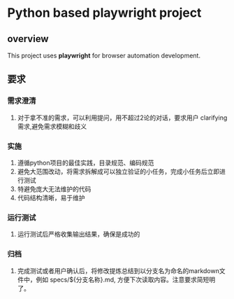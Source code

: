 # Python based playwright project 

## overview
This project uses **playwright** for browser automation development.

## 要求
### 需求澄清
1. 对于拿不准的需求，可以利用提问，用不超过2论的对话，要求用户 clarifying 需求,避免需求模糊和歧义

### 实施
1. 遵循python项目的最佳实践，目录规范、编码规范
2. 避免大范围改动，将需求拆解成可以独立验证的小任务，完成小任务后立即进行测试
3. 特避免庞大无法维护的代码
4. 代码结构清晰，易于维护

### 运行测试
1. 运行测试后严格收集输出结果，确保是成功的

### 归档
1. 完成测试或者用户确认后，将修改提炼总结到以分支名为命名的markdown文件中，例如
specs/${分支名称}.md, 方便下次读取内容。注意要求简短明了。
